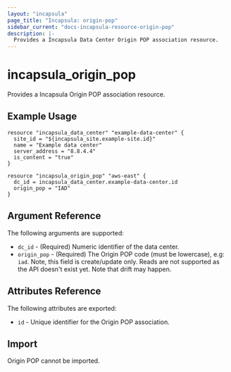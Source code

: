 ```yaml
---
layout: "incapsula"
page_title: "Incapsula: origin-pop"
sidebar_current: "docs-incapsula-resource-origin-pop"
description: |-
  Provides a Incapsula Data Center Origin POP association resource.
---
```


# incapsula_origin_pop

Provides a Incapsula Origin POP association resource. 

## Example Usage

```hcl
resource "incapsula_data_center" "example-data-center" {
  site_id = "${incapsula_site.example-site.id}"
  name = "Example data center"
  server_address = "8.8.4.4"
  is_content = "true"
}

resource "incapsula_origin_pop" "aws-east" {
  dc_id = incapsula_data_center.example-data-center.id
  origin_pop = "IAD"
}
```

## Argument Reference

The following arguments are supported:

* `dc_id` - (Required) Numeric identifier of the data center.
* `origin_pop` - (Required) The Origin POP code (must be lowercase), e.g: `iad`. Note, this field is create/update only. Reads are not supported as the API doesn't exist yet. Note that drift may happen.

## Attributes Reference

The following attributes are exported:

* `id` - Unique identifier for the Origin POP association.

## Import

Origin POP cannot be imported.